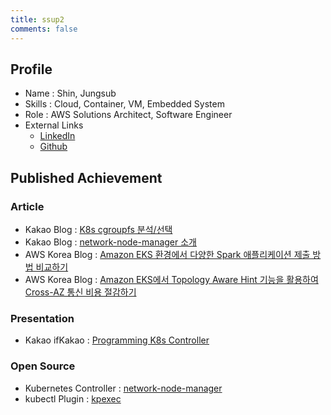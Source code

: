 ```yaml
---
title: ssup2
comments: false
---
```


## Profile

* Name : Shin, Jungsub
* Skills : Cloud, Container, VM, Embedded System
* Role : AWS Solutions Architect, Software Engineer
* External Links
  * [LinkedIn](https://kr.linkedin.com/in/jungsub-shin-933b82119)
  * [Github](https://github.com/ssup2)

## Published Achievement

### Article

* Kakao Blog : [K8s cgroupfs 분석/선택](https://tech.kakao.com/2020/06/29/cgroup-driver/)
* Kakao Blog : [network-node-manager 소개](https://tech.kakao.com/2021/03/03/network-node-manager/) 
* AWS Korea Blog : [Amazon EKS 환경에서 다양한 Spark 애플리케이션 제출 방법 비교하기](https://aws.amazon.com/ko/blogs/tech/amazon-eks-spark-submission-comparison/)
* AWS Korea Blog : [Amazon EKS에서 Topology Aware Hint 기능을 활용하여 Cross-AZ 통신 비용 절감하기](https://aws.amazon.com/ko/blogs/tech/amazon-eks-reduce-cross-az-traffic-costs-with-topology-aware-hints/)

### Presentation
* Kakao ifKakao : [Programming K8s Controller](https://tv.kakao.com/channel/3693125/cliplink/414072325)

### Open Source
* Kubernetes Controller : [network-node-manager](https://github.com/kakao/network-node-manager)
* kubectl Plugin : [kpexec](https://github.com/ssup2/kpexec)